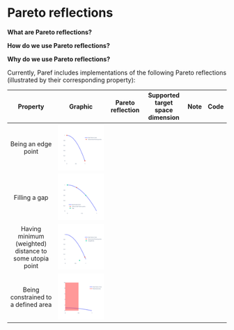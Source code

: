 # Pareto reflections

**What are Pareto reflections?**

**How do we use Pareto reflections?**

**Why do we use Pareto reflections?**

Currently, Paref includes implementations of the following Pareto reflections
(illustrated by their corresponding property):

|                        Property                         |                                     Graphic                                      | Pareto reflection | Supported target space dimension | Note | Code |
|:-------------------------------------------------------:|:--------------------------------------------------------------------------------:|:------------:|:--------------------------------:|:----:|:----:|
|                   Being an edge point                   |     ![Edge points](../graphics/plots/reflections/FindEdgePointsSequence.svg)     ||||
|                      Filling a gap                      |             ![Fill gap](../graphics/plots/reflections/FillGap2D.svg)             ||||
| Having minimum (weighted) distance to some utopia point | ![Weighted norm](../graphics/plots/reflections/MinimizeWeightedNormToUtopia.svg) ||||
|           Being constrained to a defined area           |          ![Fill gap](../graphics/plots/reflections/RestrictByPoint.svg)          ||||
